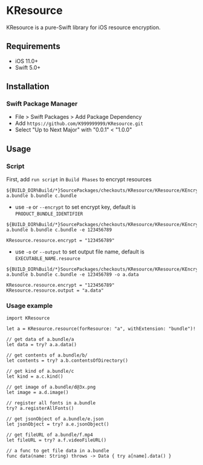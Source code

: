 # KResource

KResource is a pure-Swift library for iOS resource encryption.

## Requirements

- iOS 11.0+
- Swift 5.0+

## Installation

### Swift Package Manager

- File > Swift Packages > Add Package Dependency
- Add `https://github.com/K999999999/KResource.git`
- Select "Up to Next Major" with "0.0.1" < "1.0.0"

## Usage

### Script

First, add `run script` in `Build Phases` to encrypt resources

```
${BUILD_DIR%Build/*}SourcePackages/checkouts/KResource/KResource/KEncrypter a.bundle b.bundle c.bundle
```

- use `-e` or `--encrypt` to set encrypt key, default is `PRODUCT_BUNDLE_IDENTIFIER`

```
${BUILD_DIR%Build/*}SourcePackages/checkouts/KResource/KResource/KEncrypter a.bundle b.bundle c.bundle -e 123456789
```

```
KResource.resource.encrypt = "123456789"
```

- use `-o` or `--output` to set output file name, default is `EXECUTABLE_NAME.resource`

```
${BUILD_DIR%Build/*}SourcePackages/checkouts/KResource/KResource/KEncrypter a.bundle b.bundle c.bundle -e 123456789 -o a.data
```

```
KResource.resource.encrypt = "123456789"
KResource.resource.output = "a.data"
```

### Usage example

```
import KResource

let a = KResource.resource(forResource: "a", withExtension: "bundle")!

// get data of a.bundle/a
let data = try? a.a.data()

// get contents of a.bundle/b/
let contents = try? a.b.contentsOfDirectory()

// get kind of a.bundle/c
let kind = a.c.kind()

// get image of a.bundle/d@3x.png
let image = a.d.image()

// register all fonts in a.bundle
try? a.registerAllFonts()

// get jsonObject of a.bundle/e.json
let jsonObject = try? a.e.jsonObject()

// get fileURL of a.bundle/f.mp4
let fileURL = try? a.f.videoFileURL()

// a func to get file data in a.bundle
func data(name: String) throws -> Data { try a[name].data() }
```
